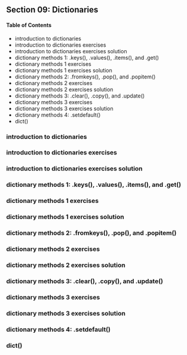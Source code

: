 ## Section 09: Dictionaries

#### Table of Contents

- introduction to dictionaries
- introduction to dictionaries exercises
- introduction to dictionaries exercises solution
- dictionary methods 1: .keys(), .values(), .items(), and .get()
- dictionary methods 1 exercises
- dictionary methods 1 exercises solution
- dictionary methods 2: .fromkeys(), .pop(), and .popitem()
- dictionary methods 2 exercises
- dictionary methods 2 exercises solution
- dictionary methods 3: .clear(), .copy(), and .update()
- dictionary methods 3 exercises
- dictionary methods 3 exercises solution
- dictionary methods 4: .setdefault()
- dict()

### introduction to dictionaries

### introduction to dictionaries exercises

### introduction to dictionaries exercises solution

### dictionary methods 1: .keys(), .values(), .items(), and .get()

### dictionary methods 1 exercises

### dictionary methods 1 exercises solution

### dictionary methods 2: .fromkeys(), .pop(), and .popitem()

### dictionary methods 2 exercises

### dictionary methods 2 exercises solution

### dictionary methods 3: .clear(), .copy(), and .update()

### dictionary methods 3 exercises

### dictionary methods 3 exercises solution

### dictionary methods 4: .setdefault()

### dict()
